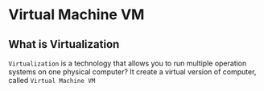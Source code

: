# Virtual Machine VM
## What is Virtualization
`Virtualization` is a technology that allows you to run multiple operation systems on one physical computer? It create a virtual version of computer, called `Virtual Machine VM`